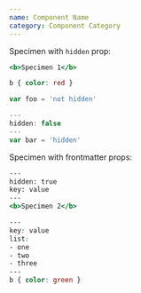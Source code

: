 ```yaml
---
name: Component Name
category: Component Category
---
```


Specimen with `hidden` prop:

```specimen-1.html
<b>Specimen 1</b>
```

```specimen-1.css hidden
b { color: red }
```

```specimen-1.js nothidden
var foo = 'not hidden'
```

```specimen-1.js hidden
---
hidden: false
---
var bar = 'hidden'
```

Specimen with frontmatter props:

```specimen-2.html
---
hidden: true
key: value
---
<b>Specimen 2</b>
```

```specimen-2.css ignored hidden ignored
---
key: value
list:
- one
- two
- three
---
b { color: green }
```
